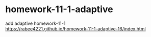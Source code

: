 # homework-11-1-adaptive
add adaptive homework-11-1<br>
https://rabee4221.github.io/homework-11-1-adaptive-16/index.html
